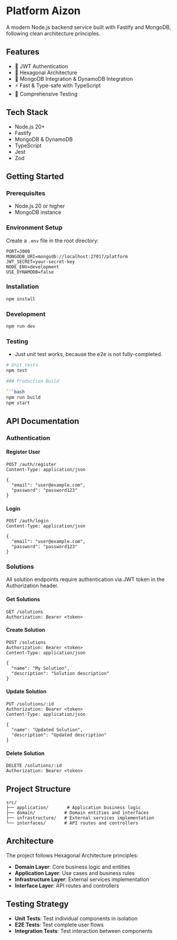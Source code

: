 # Platform Aizon

A modern Node.js backend service built with Fastify and MongoDB, following clean architecture principles.

## Features

- 🔐 JWT Authentication
- 🎯 Hexagonal Architecture
- 🔄 MongoDB Integration & DynamoDB Integration
- ⚡ Fast & Type-safe with TypeScript
- 🧪 Comprehensive Testing

## Tech Stack

- Node.js 20+
- Fastify
- MongoDB & DynamoDB
- TypeScript
- Jest
- Zod

## Getting Started

### Prerequisites

- Node.js 20 or higher
- MongoDB instance

### Environment Setup

Create a `.env` file in the root directory:

```env
PORT=3000
MONGODB_URI=mongodb://localhost:27017/platform
JWT_SECRET=your-secret-key
NODE_ENV=development
USE_DYNAMODB=false
```

### Installation

```bash
npm install
```

### Development

```bash
npm run dev
```

### Testing
- Just unit test works, because the e2e is not fully-completed.

```bash
# Unit tests
npm test

### Production Build

```bash
npm run build
npm start
```

## API Documentation

### Authentication

#### Register User
```http
POST /auth/register
Content-Type: application/json

{
  "email": "user@example.com",
  "password": "password123"
}
```

#### Login
```http
POST /auth/login
Content-Type: application/json

{
  "email": "user@example.com",
  "password": "password123"
}
```

### Solutions

All solution endpoints require authentication via JWT token in the Authorization header.

#### Get Solutions
```http
GET /solutions
Authorization: Bearer <token>
```

#### Create Solution
```http
POST /solutions
Authorization: Bearer <token>
Content-Type: application/json

{
  "name": "My Solution",
  "description": "Solution description"
}
```

#### Update Solution
```http
PUT /solutions/:id
Authorization: Bearer <token>
Content-Type: application/json

{
  "name": "Updated Solution",
  "description": "Updated description"
}
```

#### Delete Solution
```http
DELETE /solutions/:id
Authorization: Bearer <token>
```

## Project Structure

```
src/
├── application/       # Application business logic
├── domain/           # Domain entities and interfaces
├── infrastructure/   # External services implementation
└── interfaces/       # API routes and controllers
```

## Architecture

The project follows Hexagonal Architecture principles:

- **Domain Layer**: Core business logic and entities
- **Application Layer**: Use cases and business rules
- **Infrastructure Layer**: External services implementation
- **Interface Layer**: API routes and controllers

## Testing Strategy

- **Unit Tests**: Test individual components in isolation
- **E2E Tests**: Test complete user flows
- **Integration Tests**: Test interaction between components